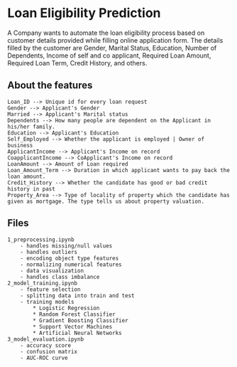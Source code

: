 # Loan Eligibility Prediction

A Company wants to automate the loan eligibility process based on customer details provided while filling online application form. The details filled by the customer are Gender, Marital Status, Education, Number of Dependents, Income of self and co applicant, Required Loan Amount, Required Loan Term, Credit History, and others.

## About the features
```text
Loan_ID --> Unique id for every loan request
Gender --> Applicant's Gender
Married --> Applicant's Marital status
Dependents --> How many people are dependent on the Applicant in his/her family.
Education --> Applicant's Education
Self_Employed --> Whether the applicant is employed | Owner of business
ApplicantIncome --> Applicant's Income on record
CoapplicantIncome --> CoApplicant's Income on record
LoanAmount --> Amount of Loan required
Loan_Amount_Term --> Duration in which applicant wants to pay back the loan amount.
Credit_History --> Whether the candidate has good or bad credit history in past
Property_Area --> Type of locality of property which the candidate has given as mortgage. The type tells us about property valuation.
```

## Files

```text
1_preprocessing.ipynb
    - handles missing/null values 
    - handles outliers
    - encoding object type features
    - normalizing numerical features
    - data visualization
    - handles class imbalance
2_model_training.ipynb
    - feature selection
    - splitting data into train and test
    - training models
        * Logistic Regression
        * Random Forest Classifier
        * Gradient Boosting Classifier
        * Support Vector Machines
        * Artificial Neural Networks
3_model_evaluation.ipynb
    - accuracy score
    - confusion matrix
    - AUC-ROC curve
```
